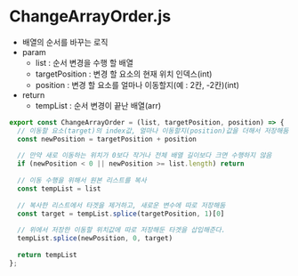 # ChangeArrayOrder.js
- 배열의 순서를 바꾸는 로직
- param
  - list : 순서 변경을 수행 할 배열
  - targetPosition : 변경 할 요소의 현재 위치 인덱스(int)
  - position : 변경 할 요소를 얼마나 이동할지(예 : 2칸, -2칸)(int)
- return
  - tempList : 순서 변경이 끝난 배열(arr)
```js
export const ChangeArrayOrder = (list, targetPosition, position) => {
  // 이동할 요소(target)의 index값, 얼마나 이동할지(position)값을 더해서 저장해둠
  const newPosition = targetPosition + position
  
  // 만약 새로 이동하는 위치가 0보다 작거나 전체 배열 길이보다 크면 수행하지 않음
  if (newPosition < 0 || newPosition >= list.length) return
  
  // 이동 수행을 위해서 원본 리스트를 복사
  const tempList = list
  
  // 복사한 리스트에서 타겟을 제거하고, 새로운 변수에 따로 저장해둠
  const target = tempList.splice(targetPosition, 1)[0]
  
  // 위에서 저장한 이동할 위치값에 따로 저장해둔 타겟을 삽입해준다.
  tempList.splice(newPosition, 0, target)
  
  return tempList
};

```
